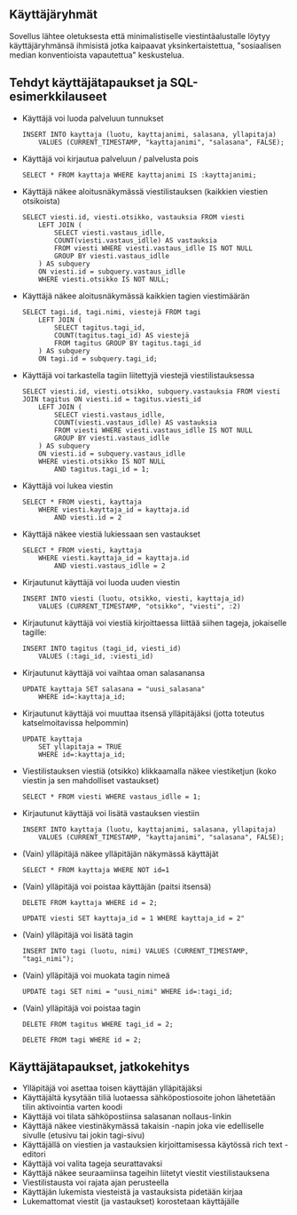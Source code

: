 ## Käyttäjäryhmät

Sovellus lähtee oletuksesta että minimalistiselle viestintäalustalle löytyy käyttäjäryhmänsä ihmisistä jotka kaipaavat yksinkertaistettua, "sosiaalisen median konventioista vapautettua" keskustelua. 


## Tehdyt käyttäjätapaukset ja SQL-esimerkkilauseet
  * Käyttäjä voi luoda palveluun tunnukset
    ````
    INSERT INTO kayttaja (luotu, kayttajanimi, salasana, yllapitaja) 
        VALUES (CURRENT_TIMESTAMP, "kayttajanimi", "salasana", FALSE);
    ````

  * Käyttäjä voi kirjautua palveluun / palvelusta pois
    ````
    SELECT * FROM kayttaja WHERE kayttajanimi IS :kayttajanimi;
    ````

  * Käyttäjä näkee aloitusnäkymässä viestilistauksen (kaikkien viestien otsikoista)
    
    ````
    SELECT viesti.id, viesti.otsikko, vastauksia FROM viesti
        LEFT JOIN (
            SELECT viesti.vastaus_idlle,
            COUNT(viesti.vastaus_idlle) AS vastauksia
            FROM viesti WHERE viesti.vastaus_idlle IS NOT NULL
            GROUP BY viesti.vastaus_idlle
        ) AS subquery
        ON viesti.id = subquery.vastaus_idlle
        WHERE viesti.otsikko IS NOT NULL;
    ````

  * Käyttäjä näkee aloitusnäkymässä kaikkien tagien viestimäärän
    `````
    SELECT tagi.id, tagi.nimi, viestejä FROM tagi 
        LEFT JOIN ( 
            SELECT tagitus.tagi_id, 
            COUNT(tagitus.tagi_id) AS viestejä 
            FROM tagitus GROUP BY tagitus.tagi_id 
        ) AS subquery 
        ON tagi.id = subquery.tagi_id;
    `````

  * Käyttäjä voi tarkastella tagiin liitettyjä viestejä viestilistauksessa
    ````
    SELECT viesti.id, viesti.otsikko, subquery.vastauksia FROM viesti JOIN tagitus ON viesti.id = tagitus.viesti_id
        LEFT JOIN (
            SELECT viesti.vastaus_idlle,
            COUNT(viesti.vastaus_idlle) AS vastauksia
            FROM viesti WHERE viesti.vastaus_idlle IS NOT NULL
            GROUP BY viesti.vastaus_idlle
        ) AS subquery
        ON viesti.id = subquery.vastaus_idlle
        WHERE viesti.otsikko IS NOT NULL
            AND tagitus.tagi_id = 1;
    ````
  * Käyttäjä voi lukea viestin
    ````
    SELECT * FROM viesti, kayttaja 
        WHERE viesti.kayttaja_id = kayttaja.id 
            AND viesti.id = 2
    ````

  * Käyttäjä näkee viestiä lukiessaan sen vastaukset
    ````
    SELECT * FROM viesti, kayttaja 
        WHERE viesti.kayttaja_id = kayttaja.id 
            AND viesti.vastaus_idlle = 2
    ````
    
  * Kirjautunut käyttäjä voi luoda uuden viestin
    ````
    INSERT INTO viesti (luotu, otsikko, viesti, kayttaja_id) 
        VALUES (CURRENT_TIMESTAMP, "otsikko", "viesti", :2)
    ````

  * Kirjautunut käyttäjä voi viestiä kirjoittaessa liittää siihen tageja, jokaiselle tagille:
    ````
    INSERT INTO tagitus (tagi_id, viesti_id) 
        VALUES (:tagi_id, :viesti_id)
    ````
     

  * Kirjautunut käyttäjä voi vaihtaa oman salasanansa
    ````
    UPDATE kayttaja SET salasana = "uusi_salasana" 
        WHERE id=:kayttaja_id;
    ````

  * Kirjautunut käyttäjä voi muuttaa itsensä ylläpitäjäksi (jotta toteutus katselmoitavissa helpommin)
    ````
    UPDATE kayttaja 
        SET yllapitaja = TRUE 
        WHERE id=:kayttaja_id;
    ````

  * Viestilistauksen viestiä (otsikko) klikkaamalla näkee viestiketjun (koko viestin ja sen mahdolliset vastaukset)
    ````
    SELECT * FROM viesti WHERE vastaus_idlle = 1;
    ````

  * Kirjautunut käyttäjä voi lisätä vastauksen viestiin
    ````
    INSERT INTO kayttaja (luotu, kayttajanimi, salasana, yllapitaja) 
        VALUES (CURRENT_TIMESTAMP, "kayttajanimi", "salasana", FALSE);
    ````

  * (Vain) ylläpitäjä näkee ylläpitäjän näkymässä käyttäjät
    ````
    SELECT * FROM kayttaja WHERE NOT id=1
    ````

  * (Vain) ylläpitäjä voi poistaa käyttäjän (paitsi itsensä)
    ````
    DELETE FROM kayttaja WHERE id = 2;
    
    UPDATE viesti SET kayttaja_id = 1 WHERE kayttaja_id = 2"
    ````

  * (Vain) ylläpitäjä voi lisätä tagin
    ````
    INSERT INTO tagi (luotu, nimi) VALUES (CURRENT_TIMESTAMP, "tagi_nimi");
    ````

  * (Vain) ylläpitäjä voi muokata tagin nimeä 
    ````
    UPDATE tagi SET nimi = "uusi_nimi" WHERE id=:tagi_id;
    ````

  * (Vain) ylläpitäjä voi poistaa tagin
    ````
    DELETE FROM tagitus WHERE tagi_id = 2;
    
    DELETE FROM tagi WHERE id = 2;
    ````


## Käyttäjätapaukset, jatkokehitys
  * Ylläpitäjä voi asettaa toisen käyttäjän ylläpitäjäksi
  * Käyttäjältä kysytään tiliä luotaessa sähköpostiosoite johon lähetetään tilin aktivointia varten koodi
  * Käyttäjä voi tilata sähköpostiinsa salasanan nollaus-linkin
  * Käyttäjä näkee viestinäkymässä takaisin -napin joka vie edelliselle sivulle (etusivu tai jokin tagi-sivu)
  * Käyttäjällä on viestien ja vastauksien kirjoittamisessa käytössä rich text -editori
  * Käyttäjä voi valita tageja seurattavaksi
  * Käyttäjä näkee seuraamiinsa tageihin liitetyt viestit viestilistauksena
  * Viestilistausta voi rajata ajan perusteella
  * Käyttäjän lukemista viesteistä ja vastauksista pidetään kirjaa
  * Lukemattomat viestit (ja vastaukset) korostetaan käyttäjälle  